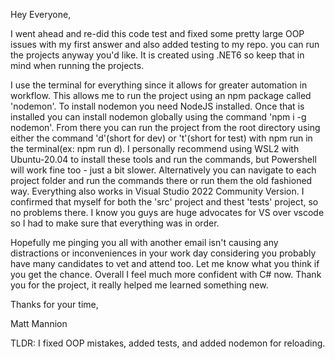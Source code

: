 Hey Everyone,

I went ahead and re-did this code test and fixed some pretty large OOP issues with my first answer and also added testing to my repo. you can run the projects anyway you'd like. It is created using .NET6 so keep that in mind when running the projects.

I use the terminal for everything since it allows for greater automation in workflow. This allows me to run the project using an npm package called 'nodemon'. To install nodemon you need NodeJS installed. Once that is installed you can install nodemon globally using the command 'npm i -g nodemon'. From there you can run the project from the root directory using either the command 'd'(short for dev) or 't'(short for test) with npm run in the terminal(ex: npm run d). I personally recommend using WSL2 with Ubuntu-20.04 to install these tools and run the commands, but Powershell will work fine too - just a bit slower. Alternatively you can navigate to each project folder and run the commands there or run them the old fashioned way. Everything also works in Visual Studio 2022 Community Version. I confirmed that myself for both the 'src' project and thest 'tests' project, so no problems there. I know you guys are huge advocates for VS over vscode so I had to make sure that everything was in order.

Hopefully me pinging you all with another email isn't causing any distractions or inconveniences in your work day considering you probably have many candidates to vet and attend too. Let me know what you think if you get the chance. Overall I feel much more confident with C# now. Thank you for the project, it really helped me learned something new.

Thanks for your time,

Matt Mannion

TLDR: I fixed OOP mistakes, added tests, and added nodemon for reloading.

